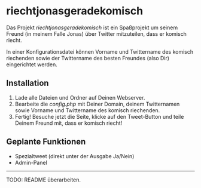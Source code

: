 riechtjonasgeradekomisch
========================

Das Projekt *riechtjonasgeradekomisch* ist ein Spaßprojekt um seinem Freund (in meinem Falle Jonas) über Twitter mitzuteilen, dass er komisch riecht.

In einer Konfigurationsdatei können Vorname und Twittername des komisch riechenden sowie der Twittername des besten Freundes (also Dir) eingerichtet werden.

## Installation ##
1. Lade alle Dateien und Ordner auf Deinen Webserver.
2. Bearbeite die *config.php* mit Deiner Domain, deinem Twitternamen sowie Vorname und Twittername des komisch riechenden.
3. Fertig! Besuche jetzt die Seite, klicke auf den Tweet-Button und teile Deinem Freund mit, dass er komisch riecht!

## Geplante Funktionen ##
- Spezialtweet (direkt unter der Ausgabe Ja/Nein)
- Admin-Panel

---
TODO: README überarbeiten.